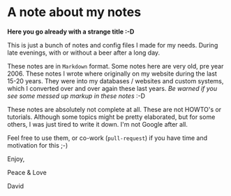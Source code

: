 # A note about my notes

**Here you go already with a strange title :-D**

This is just a bunch of notes and config files I made for my needs. During late evenings, with or without a beer after a long day. 

These notes are in `Markdown` format. Some notes here are very old, pre year 2006. These notes I wrote where originally on my website during the last 15-20 years. They were into my databases / websites and custom systems, which I converted over and over again these last years. *Be warned if you see some messed up markup in these notes* :-D

These notes are absolutely not complete at all. These are not HOWTO's or tutorials. Although some topics might be pretty elaborated, but for some others, I was just tired to write it down. I'm not Google after all.

Feel free to use them, or co-work (`pull-request`) if you have time and motivation for this ;-)

Enjoy,

Peace & Love

David
